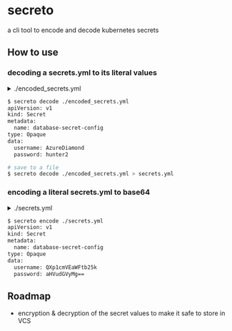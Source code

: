 # secreto
a cli tool to encode and decode kubernetes secrets


## How to use

### decoding a secrets.yml to its literal values
<details>
  <summary>./encoded_secrets.yml</summary>

```yml
apiVersion: v1
kind: Secret
metadata:
  name: database-secret-config
type: Opaque
data:
  username: QXp1cmVEaWFtb25k
  password: aHVudGVyMg==
```  
</details>

```bash
$ secreto decode ./encoded_secrets.yml 
apiVersion: v1
kind: Secret
metadata:
  name: database-secret-config
type: Opaque
data:
  username: AzureDiamond
  password: hunter2

# save to a file
$ secreto decode ./encoded_secrets.yml > secrets.yml
```

### encoding a literal secrets.yml to base64
<details>
  <summary>./secrets.yml</summary>

```yml
apiVersion: v1
kind: Secret
metadata:
  name: database-secret-config
type: Opaque
data:
  username: AzureDiamond
  password: hunter2
```  
</details>

```bash
$ secreto encode ./secrets.yml
apiVersion: v1
kind: Secret
metadata:
  name: database-secret-config
type: Opaque
data:
  username: QXp1cmVEaWFtb25k
  password: aHVudGVyMg==
```

## Roadmap
- encryption & decryption of the secret values to make it safe to store in VCS